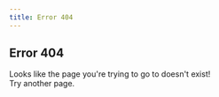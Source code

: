 ```yaml
---
title: Error 404
---
```

## Error 404

Looks like the page you're trying to go to doesn't exist!  
Try another page.
